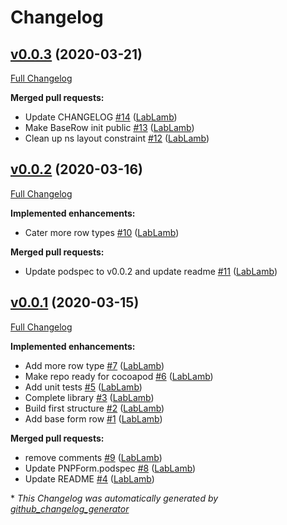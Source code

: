 # Changelog

## [v0.0.3](https://github.com/LabLamb/PNPForm/tree/v0.0.3) (2020-03-21)

[Full Changelog](https://github.com/LabLamb/PNPForm/compare/v0.0.2...v0.0.3)

**Merged pull requests:**

- Update CHANGELOG [\#14](https://github.com/LabLamb/PNPForm/pull/14) ([LabLamb](https://github.com/LabLamb))
- Make BaseRow init public [\#13](https://github.com/LabLamb/PNPForm/pull/13) ([LabLamb](https://github.com/LabLamb))
- Clean up ns layout constraint [\#12](https://github.com/LabLamb/PNPForm/pull/12) ([LabLamb](https://github.com/LabLamb))

## [v0.0.2](https://github.com/LabLamb/PNPForm/tree/v0.0.2) (2020-03-16)

[Full Changelog](https://github.com/LabLamb/PNPForm/compare/v0.0.1...v0.0.2)

**Implemented enhancements:**

- Cater more row types [\#10](https://github.com/LabLamb/PNPForm/pull/10) ([LabLamb](https://github.com/LabLamb))

**Merged pull requests:**

- Update podspec to v0.0.2 and update readme [\#11](https://github.com/LabLamb/PNPForm/pull/11) ([LabLamb](https://github.com/LabLamb))

## [v0.0.1](https://github.com/LabLamb/PNPForm/tree/v0.0.1) (2020-03-15)

[Full Changelog](https://github.com/LabLamb/PNPForm/compare/7a420da8e842ef6b46cd8f229a071e46201b725d...v0.0.1)

**Implemented enhancements:**

- Add more row type [\#7](https://github.com/LabLamb/PNPForm/pull/7) ([LabLamb](https://github.com/LabLamb))
- Make repo ready for cocoapod [\#6](https://github.com/LabLamb/PNPForm/pull/6) ([LabLamb](https://github.com/LabLamb))
- Add unit tests [\#5](https://github.com/LabLamb/PNPForm/pull/5) ([LabLamb](https://github.com/LabLamb))
- Complete library [\#3](https://github.com/LabLamb/PNPForm/pull/3) ([LabLamb](https://github.com/LabLamb))
- Build first structure [\#2](https://github.com/LabLamb/PNPForm/pull/2) ([LabLamb](https://github.com/LabLamb))
- Add base form row [\#1](https://github.com/LabLamb/PNPForm/pull/1) ([LabLamb](https://github.com/LabLamb))

**Merged pull requests:**

- remove comments [\#9](https://github.com/LabLamb/PNPForm/pull/9) ([LabLamb](https://github.com/LabLamb))
- Update PNPForm.podspec [\#8](https://github.com/LabLamb/PNPForm/pull/8) ([LabLamb](https://github.com/LabLamb))
- Update README [\#4](https://github.com/LabLamb/PNPForm/pull/4) ([LabLamb](https://github.com/LabLamb))



\* *This Changelog was automatically generated by [github_changelog_generator](https://github.com/github-changelog-generator/github-changelog-generator)*
